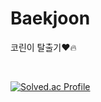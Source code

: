 # Baekjoon
 

코린이 탈출기❤️:fire:

<br>

[![Solved.ac Profile](http://mazassumnida.wtf/api/generate_badge?boj=dkdud203)](https://solved.ac/dkdud203)

